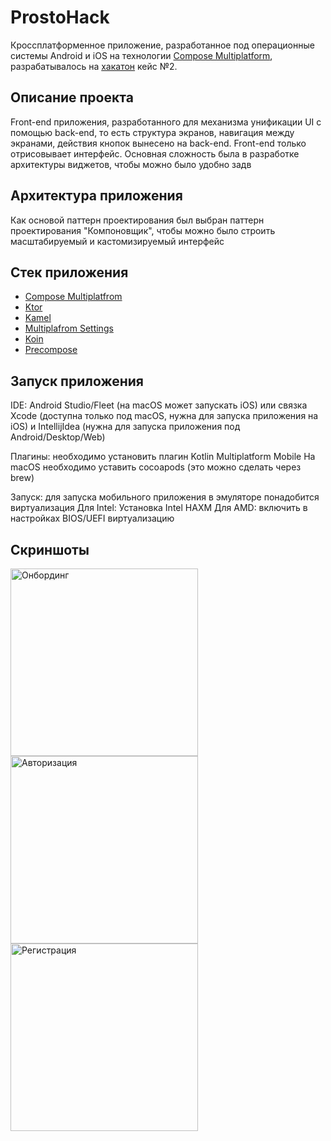 # ProstoHack

Кроссплатформенное приложение, разработанное под операционные системы Android и iOS на технологии [Compose Multiplatform](https://www.jetbrains.com/lp/compose-multiplatform/), разрабатывалось на [хакатон](https://www.prostospb.team/hackathon-sber24) кейс №2.

## Описание проекта

Front-end приложения, разработанного для механизма унификации UI с помощью back-end, то есть структура экранов, навигация между экранами, действия кнопок вынесено на back-end. Front-end только отрисовывает интерфейс. Основная сложность была в разработке архитектуры виджетов, чтобы можно было удобно задв

## Архитектура приложения

Как основой паттерн проектирования был выбран паттерн проектирования "Компоновщик", чтобы можно было строить масштабируемый и кастомизируемый интерфейс

## Стек приложения

- [Compose Multiplatfrom](https://www.jetbrains.com/lp/compose-multiplatform/)
- [Ktor](https://ktor.io/docs/welcome.html)
- [Kamel](https://github.com/Kamel-Media/Kamel)
- [Multiplafrom Settings](https://github.com/russhwolf/multiplatform-settings)
- [Koin](https://insert-koin.io)
- [Precompose](https://github.com/Tlaster/PreCompose)

## Запуск приложения

IDE: Android Studio/Fleet (на macOS может запускать iOS) или связка Xcode (доступна только под macOS, нужна для запуска приложения на iOS) и IntellijIdea (нужна для запуска приложения под Android/Desktop/Web)

Плагины: необходимо установить плагин Kotlin Multiplatform Mobile
На macOS необходимо уставить cocoapods (это можно сделать через brew)

Запуск: для запуска мобильного приложения в эмуляторе понадобится виртуализация
Для Intel: Установка Intel HAXM
Для AMD: включить в настройках BIOS/UEFI виртуализацию

## Скриншоты
<p>
  <img src="../master/Screenshot_20240329_122243.png" alt="Онбординг" width="300" />
  <img src="../master/Screenshot_20240329_122319.png" alt="Авторизация" width="300" />
  <img src="../master/2024-03-29 12.24.07.jpg" alt="Регистрация" width="300" />
</p>
